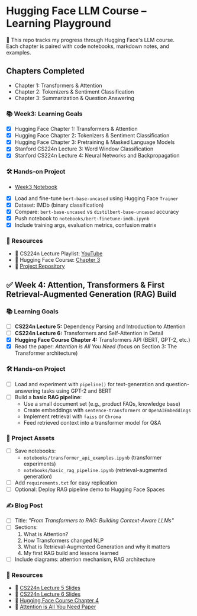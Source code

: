 # Hugging Face LLM Course – Learning Playground

🧪 This repo tracks my progress through Hugging Face's LLM course.  
Each chapter is paired with code notebooks, markdown notes, and examples.

## Chapters Completed
- Chapter 1: Transformers & Attention
- Chapter 2: Tokenizers & Sentiment Classification
- Chapter 3: Summarization & Question Answering
  
### 📚 Week3: Learning Goals
- [x] Hugging Face Chapter 1: Transformers & Attention
- [x] Hugging Face Chapter 2: Tokenizers & Sentiment Classification
- [X] Hugging Face Chapter 3: Pretraining & Masked Language Models
- [X] Stanford CS224n Lecture 3: Word Window Classification
- [X] Stanford CS224n Lecture 4: Neural Networks and Backpropagation

### 🛠️ Hands-on Project
- [Week3 Notebook](https://github.com/Friday-Hackathon/hf-llm-course-playground/blob/main/Week3/Text_Classification_on_GLUE.ipynb)
- [X] Load and fine-tune `bert-base-uncased` using Hugging Face `Trainer`
- [X] Dataset: IMDb (binary classification)
- [X] Compare: `bert-base-uncased` vs `distilbert-base-uncased` accuracy
- [X] Push notebook to `notebooks/bert-finetune-imdb.ipynb`
- [X] Include training args, evaluation metrics, confusion matrix

### 🔗 Resources
- 📘 CS224n Lecture Playlist: [YouTube](https://www.youtube.com/playlist?list=PLoROMvodv4rOfhqZuo3tORaN6mTq3FRXa)
- 🤗 Hugging Face Course: [Chapter 3](https://huggingface.co/learn/nlp-course/chapter3/3)
- 📁 [Project Repository](https://github.com/Friday-Hackathon/hf-llm-course-playground)

## ✅ Week 4: Attention, Transformers & First Retrieval-Augmented Generation (RAG) Build

### 📚 Learning Goals
- [ ] **CS224n Lecture 5:** Dependency Parsing and Introduction to Attention
- [ ] **CS224n Lecture 6:** Transformers and Self-Attention in Detail
- [X] **Hugging Face Course Chapter 4:** Transformers API (BERT, GPT-2, etc.)
- [X] Read the paper: *Attention is All You Need* (focus on Section 3: The Transformer architecture)

### 🛠️ Hands-on Project
- [ ] Load and experiment with `pipeline()` for text-generation and question-answering tasks using GPT-2 and BERT
- [ ] Build a **basic RAG pipeline**:
  - Use a small document set (e.g., product FAQs, knowledge base)
  - Create embeddings with `sentence-transformers` or `OpenAIEmbeddings`
  - Implement retrieval with `faiss` or `Chroma`
  - Feed retrieved context into a transformer model for Q&A

### 📂 Project Assets
- [ ] Save notebooks:
  - `notebooks/transformer_api_examples.ipynb` (transformer experiments)
  - `notebooks/basic_rag_pipeline.ipynb` (retrieval-augmented generation)
- [ ] Add `requirements.txt` for easy replication
- [ ] Optional: Deploy RAG pipeline demo to Hugging Face Spaces

### ✍️ Blog Post
- [ ] Title: *"From Transformers to RAG: Building Context-Aware LLMs"*
- [ ] Sections:
  1. What is Attention?  
  2. How Transformers changed NLP  
  3. What is Retrieval-Augmented Generation and why it matters  
  4. My first RAG build and lessons learned
- [ ] Include diagrams: attention mechanism, RAG architecture

### 🔗 Resources
- 📘 [CS224n Lecture 5 Slides](https://web.stanford.edu/class/cs224n/slides/cs224n-2021-lecture5-dep-parsing.pdf)
- 📘 [CS224n Lecture 6 Slides](https://web.stanford.edu/class/cs224n/slides/cs224n-2021-lecture6-transformers.pdf)
- 🤗 [Hugging Face Course Chapter 4](https://huggingface.co/transformers)
- 📄 [Attention is All You Need Paper](https://arxiv.org/abs/1706.03762)
